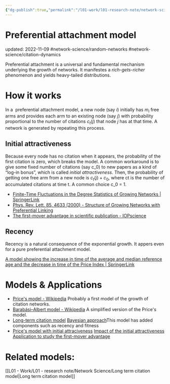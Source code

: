 ```yaml
---
{"dg-publish":true,"permalink":"/l01-work/l01-research-note/network-science/preferential-attachment-model/","dgPassFrontmatter":true}
---
```



# Preferential attachment model
updated: 2022-11-09
#network-science/random-networks #network-science/citation-dynamics 

Preferential attachment is a universal and fundamental mechanism underlying the growth of networks. It manifestes a *rich-gets-richer* phenomenon and yields heavy-tailed distributions. 


# How it works

In a  preferential attachment model, a new node (say $i$) initially has $m_i$ free arms and provides each arm to an existing node (say $j$) with probability proportional to the number of citations $c_t(j)$ that node $j$ has at that time. A network is generated by repeating this process. 

## Initial attractiveness
Because every node has no citation when it appears, the probability of the first citation is zero, which breaks the model. A common workaround is to give some fixed number of citations (say c_0) to new papers as a kind of “log-in bonus”, which is called *initial attractiveness*. Then,  the probability of getting one free arm from a new node is $c_t(j)+c_0$, where ct is the number of accumulated citations at time t. A common choice c_0 = 1.

- [Finite-Time Fluctuations in the Degree Statistics of Growing Networks | SpringerLink](https://link.springer.com/article/10.1007/s10955-009-9847-5)
- [Phys. Rev. Lett. 85, 4633 (2000) - Structure of Growing Networks with Preferential Linking](https://journals.aps.org/prl/abstract/10.1103/PhysRevLett.85.4633)
- [The first-mover advantage in scientific publication - IOPscience](https://iopscience.iop.org/article/10.1209/0295-5075/86/68001)

## Recency
Recency is a natural consequence of the exponential growth. It appers even for a pure preferential attachment model.

[A model showing the increase in time of the average and median reference age and the decrease in time of the Price Index | SpringerLink](https://link.springer.com/article/10.1007/s11192-009-0057-3)


# Models & Applications
- [Price's model - Wikipedia](https://en.wikipedia.org/wiki/Price%27s_model) Probably a first model of the growth of citation networks. 
- [Barabási–Albert model - Wikipedia](https://en.wikipedia.org/wiki/Barab%C3%A1si%E2%80%93Albert_model) A simplified version of the Price's model. 
- [Long-term citation model](https://www.science.org/doi/abs/10.1126/science.1237825)  [Bayesian approach](https://ojs.aaai.org/index.php/AAAI/article/view/8739)This model has added components such as recency and fitness 
- [Price's model with initial attraciveness](https://link.springer.com/article/10.1007/s10955-009-9847-5) [Impact of the initial attractiveness](https://journals.aps.org/prl/abstract/10.1103/PhysRevLett.85.4633) [Application to study the first-mover advantage](https://iopscience.iop.org/article/10.1209/0295-5075/86/68001)


# Related models:

[[L01 - Work/L01 - research note/Network Science/Long term citation model\|Long term citation model]]